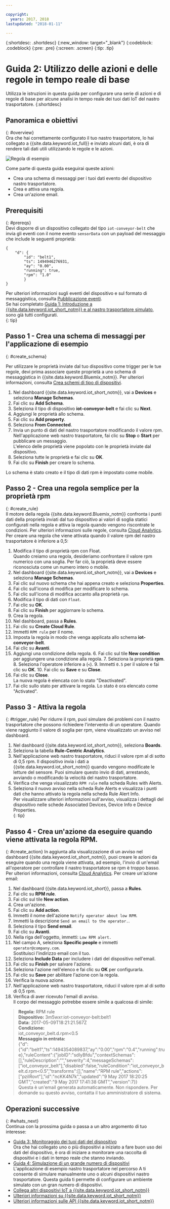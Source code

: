 ```yaml
---

copyright:
  years: 2017, 2018
lastupdated: "2018-01-11"

---
```


{:shortdesc: .shortdesc}
{:new_window: target="_blank"}
{:codeblock: .codeblock}
{:pre: .pre}
{:screen: .screen}
{:tip: .tip}

# Guida 2: Utilizzo delle azioni e delle regole in tempo reale di base
Utilizza le istruzioni in questa guida per configurare una serie di azioni e di regole di base per alcune analisi in tempo reale dei tuoi dati IoT del nastro trasportatore.
{:shortdesc}

## Panoramica e obiettivi
{: #overview}  
Ora che hai correttamente configurato il tuo nastro trasportatore, lo hai collegato a {{site.data.keyword.iot_full}} e inviato alcuni dati, è ora di rendere tali dati utili utilizzando le regole e le azioni.

![Regola di esempio](images/slow_rule.svg "Regola di esempio")

Come parte di questa guida eseguirai queste azioni:
- Crea una schema di messaggi per i tuoi dati evento del dispositivo nastro trasportatore.
- Crea e attiva una regola.
- Crea un'azione email.

## Prerequisiti
{: #prereqs}  
Devi disporre di un dispositivo collegato del tipo `iot-conveyor-belt` che invia gli eventi con il nome evento `sensorData` con un payload del messaggio che include le seguenti proprietà:
```
{
	"d": {
		"id": "belt1",
		"ts": 1494946276931,
		"ay": "0.00",
		"running": true,
		"rpm": "1.0"
		}
}
```
Per ulteriori informazioni sugli eventi del dispositivo e sul formato di messaggistica, consulta [Pubblicazione eventi](/docs/services/IoT/devices/mqtt.html#publishing_events).  
Se hai completato [Guida 1: Introduzione a {{site.data.keyword.iot_short_notm}} e al nastro trasportatore simulato](getting-started-iot-conveyor.html), sono già tutti configurati.  
{: tip}

## Passo 1 - Crea una schema di messaggi per l'applicazione di esempio
{: #create_schema}

Per utilizzare le proprietà inviate dal tuo dispositivo come trigger per le tue regole, devi prima associare queste proprietà a uno schema di messaggistica in {{site.data.keyword.Bluemix_notm}}. Per ulteriori informazioni, consulta [Crea schemi di tipo di dispositivi](/docs/services/IoT/im_schemas.html#iotrtinsights_task).
1. Nel dashboard {{site.data.keyword.iot_short_notm}}, vai a **Devices** e seleziona **Manage Schemas**.
2. Fai clic su **Add Schema**.
3. Seleziona il tipo di dispositivo **iot-conveyor-belt** e fai clic su **Next**.
4. Aggiungi le proprietà allo schema.
 1. Fai clic su **Add property**.
 2. Seleziona **From Connected**.
 3. Invia un punto di dati del nastro trasportatore modificando il valore rpm.
Nell'applicazione web nastro trasportatore, fai clic su **Stop** o **Start** per pubblicare un messaggio.  
L'elenco delle proprietà viene popolato con le proprietà inviate dal dispositivo.
 4. Seleziona tutte le proprietà e fai clic su **OK**.
5. Fai clic su **Finish** per creare lo schema.  

Lo schema è stato creato e il tipo di dati rpm è impostato come mobile.

## Passo 2 - Crea una regola semplice per la proprietà rpm
{: #create_rule}  
Il motore della regola {{site.data.keyword.Bluemix_notm}} confronta i punti dati della proprietà inviati dal tuo dispositivo ai valori di soglia statici configurati nella regola e attiva la regola quando vengono riscontrate le condizioni. Per ulteriori informazioni sulle regole, consulta [Cloud Analytics](/docs/services/IoT/cloud_analytics.html#rules).
Per creare una regola che viene attivata quando il valore rpm del nastro trasportatore è inferiore a 0,5:
1. Modifica il tipo di proprietà rpm con Float.  
Quando creiamo una regola, desideriamo confrontare il valore rpm numerico con una soglia. Per far ciò, la proprietà deve essere riconosciuta come un numero intero o mobile.
 1. Nel dashboard {{site.data.keyword.iot_short_notm}}, vai a **Devices** e seleziona **Manage Schemas**.
 1. Fai clic sul nuovo schema che hai appena creato e seleziona **Properties**.
 2. Fai clic sull'icona di modifica per modificare lo schema.
 3. Fai clic sull'icona di modifica accanto alla proprietà `rpm`.
 4. Modifica il tipo di dati con `Float`.  
 5. Fai clic su **OK**.
 6. Fai clic su **Finish** per aggiornare lo schema.  
2. Crea la regola.
 1. Nel dashboard, passa a **Rules**.
 2. Fai clic su **Create Cloud Rule**.
 3. Immetti `RPM rule` per il nome.
 4. Imposta la regola in modo che venga applicata allo schema **iot-conveyor-belt**.
 5. Fai clic su **Avanti**.
 6. Aggiungi una condizione della regola.
    6. Fai clic sul tile **New condition** per aggiungere una condizione alla regola.
    7. Seleziona la proprietà **rpm**.
    8. Seleziona l'operatore inferiore a (`<`).
    9. Immetti `0.5` per il valore e fai clic su **OK**.
    10. Fai clic su **Save** e su **Close**.
 11. Fai clic su **Close**.  
La nuova regola è elencata con lo stato "Deactivated".
12. Fai clic sullo stato per attivare la regola.
Lo stato è ora elencato come "Activated".

## Passo 3 - Attiva la regola
{: #trigger_rule}
Per ridurre il rpm, puoi simulare dei problemi con il nastro trasportatore che possono richiedere l'intervento di un operatore. Quando viene raggiunto il valore di soglia per rpm, viene visualizzato un avviso nel dashboard.
1. Nel dashboard {{site.data.keyword.iot_short_notm}}, seleziona **Boards**.
3. Seleziona la tabella **Rule-Centric Analytics**.
4. Nell'applicazione web nastro trasportatore, riduci il valore rpm al di sotto di 0,5 rpm.
Il dispositivo invia i dati a {{site.data.keyword.iot_short_notm}} quando vengono modificate le letture del sensore. Puoi simulare questo invio di dati, arrestando, avviando o modificando la velocità del nastro trasportatore.  
5. Verifica che venga visualizzato `RPM rule` nella scheda Rules with Alerts.
6. Seleziona il nuovo avviso nella scheda Rule Alerts e visualizza i punti dati che hanno attivato la regola nella scheda Rule Alert Info.  
Per visualizzare ulteriori informazioni sull'avviso, visualizza i dettagli del dispositivo nelle schede Associated Devices, Device Info e Device Properties.  
{: tip}

## Passo 4 - Crea un'azione da eseguire quando viene attivata la regola RPM.
{: #create_action}
In aggiunta alla visualizzazione di un avviso nel dashboard {{site.data.keyword.iot_short_notm}}, puoi creare le azioni da eseguire quando una regola viene attivata, ad esempio, l'invio di un'email all'operatore per controllare il nastro trasportatore se rpm è troppo basso. Per ulteriori informazioni, consulta [Cloud Analytics](/docs/services/IoT/cloud_analytics.html#shared).
Per creare un'azione email:
1. Nel dashboard {{site.data.keyword.iot_short}}, passa a **Rules**.
2. Fai clic su **RPM rule**.
3. Fai clic sul tile **New action**.
4. Crea un'azione.
 1. Fai clic su **Add action**.
 2. Immetti il nome dell'azione `Notify operator about low RPM`.
 3. Immetti la descrizione `Send an email to the operator.`.
 4. Seleziona il tipo **Send email**.
 5. Fai clic su **Avanti**.
 6. Nella riga dell'oggetto, immetti: `Low RPM alert.`
 7. Nel campo A, seleziona **Specific people** e immetti `operator@company.com`.  
Sostituisci l'indirizzo email con il tuo.
 8. Seleziona **Include Data** per includere i dati del dispositivo nell'email.
 9. Fai clic su **Finish** per salvare l'azione.  
5. Seleziona l'azione nell'elenco e fai clic su **OK** per configurarla.
6. Fai clic su **Save** per abilitare l'azione con la regola.
7. Verifica la nuova azione.
 4. Nell'applicazione web nastro trasportatore, riduci il valore rpm al di sotto di 0,5 rpm.
 5. Verifica di aver ricevuto l'email di avviso.  
Il corpo del messaggio potrebbe essere simile a qualcosa di simile:
> **Regola:** RPM rule  
> **Dispositivo:** 3m5wxr:iot-conveyor-belt:belt1  
> **Data:** 2017-05-09T18:21:21.567Z  
> **Condizione:**  
> iot_conveyor_belt.d.rpm<0.5  
> **Messaggio in entrata:**  
> {"d":{"id":"belt1","ts":1494354089837,"ay":"0.00","rpm":"0.4","running":true},"ruleContent":{"jobID":"sdIyBfdu","contextSchemas":[],"ruleDescription":"","severity":4,"messageSchemas":["iot_conveyor_belt"],"disabled":false,"ruleCondition":"iot_conveyor_belt.d.rpm<0.5","transforms":[],"name":"RPM rule","actions":["pziIRovt"],"id":"ncKK4N7k","updated":"9 May 2017 18:20:25 GMT","created":"9 May 2017 17:41:38 GMT","version":7}}  
> Questa è un'email generata automaticamente. Non rispondere. Per domande su questo avviso, contatta il tuo amministratore di sistema.

## Operazioni successive
{: #whats_next}  
Continua con la prossima guida o passa a un altro argomento di tuo interesse:
- [Guida 3: Monitoraggio dei tuoi dati del dispositivo](getting-started-iot-monitoring.html)  
Ora che hai collegato uno o più dispositivi a iniziato a fare buon uso dei dati del dispositivo, è ora di iniziare a monitorare una raccolta di dispositivi e i dati in tempo reale che stanno inviando.
- [Guida 4: Simulazione di un grande numero di dispositivi](getting-started-iot-large-scale-simulation.html)  
L'applicazione di esempio nastro trasportatore nel percorso A ti consente di simulare manualmente uno o alcuni dispositivi nastro trasportatore. Questa guida ti permette di configurare un ambiente simulato con un gran numero di dispositivi.
- [Collega altri dispositivi IoT a {{site.data.keyword.iot_short_notm}}](/docs/services/IoT/iotplatform_task.html)
- [Ulteriori informazioni su {{site.data.keyword.iot_short_notm}}](/docs/services/IoT/iotplatform_overview.html)
- [Ulteriori informazioni sulle API {{site.data.keyword.iot_short_notm}}](/docs/services/IoT/reference/api.html)
